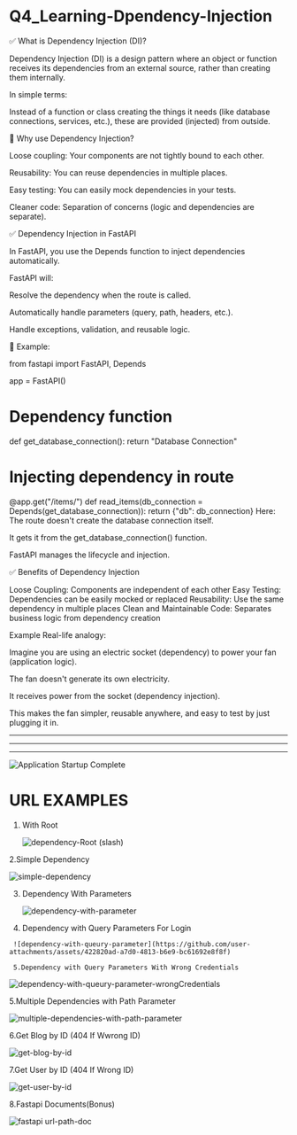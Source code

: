 # Q4_Learning-Dpendency-Injection

✅ What is Dependency Injection (DI)?

Dependency Injection (DI) is a design pattern where an object or function receives its dependencies from an external source, rather than creating them internally.

In simple terms:

Instead of a function or class creating the things it needs (like database connections, services, etc.), these are provided (injected) from outside.

🎯 Why use Dependency Injection?

Loose coupling: Your components are not tightly bound to each other.

Reusability: You can reuse dependencies in multiple places.

Easy testing: You can easily mock dependencies in your tests.

Cleaner code: Separation of concerns (logic and dependencies are separate).

✅ Dependency Injection in FastAPI

In FastAPI, you use the Depends function to inject dependencies automatically.

FastAPI will:

Resolve the dependency when the route is called.

Automatically handle parameters (query, path, headers, etc.).

Handle exceptions, validation, and reusable logic.

🔧 Example:


from fastapi import FastAPI, Depends

app = FastAPI()

# Dependency function

def get_database_connection():
    return "Database Connection"

# Injecting dependency in route

@app.get("/items/")
def read_items(db_connection = Depends(get_database_connection)):
    return {"db": db_connection}
Here:
The route doesn't create the database connection itself.

It gets it from the get_database_connection() function.

FastAPI manages the lifecycle and injection.

✅ Benefits of Dependency Injection


Loose Coupling:	Components are independent of each other
Easy Testing:	Dependencies can be easily mocked or replaced
Reusability:	Use the same dependency in multiple places
Clean and Maintainable Code:	Separates business logic from dependency creation

Example Real-life analogy:

Imagine you are using an electric socket (dependency) to power your fan (application logic).

The fan doesn't generate its own electricity.

It receives power from the socket (dependency injection).

This makes the fan simpler, reusable anywhere, and easy to test by just plugging it in.
************************************************************************************************************************
------------------------------------------------------------------------------------------------------------------------
************************************************************************************************************************



![Application Startup Complete](https://github.com/user-attachments/assets/7c4f02c4-00db-42e7-9a29-505476af3742)

# URL EXAMPLES

1. With Root

   ![dependency-Root (slash)](https://github.com/user-attachments/assets/2d2f40bf-f773-404e-92aa-cbeb42f21ff5)

2.Simple Dependency

![simple-dependency](https://github.com/user-attachments/assets/c1e6570e-6a75-4cf2-8068-60b762602aae)

3. Dependency With Parameters

   ![dependency-with-parameter](https://github.com/user-attachments/assets/35b150f8-31c5-44f0-a06e-8ebf4e8bf796)

  4.  Dependency with Query Parameters For Login

     ![dependency-with-queury-parameter](https://github.com/user-attachments/assets/422820ad-a7d0-4813-b6e9-bc61692e8f8f)

     5.Dependency with Query Parameters With Wrong Credentials

![dependency-with-queury-parameter-wrongCredentials](https://github.com/user-attachments/assets/544f8afb-7ebf-422e-a2ae-fa34f6d34a78)

5.Multiple Dependencies with Path Parameter

![multiple-dependencies-with-path-parameter](https://github.com/user-attachments/assets/561e1f97-0468-4a93-aacc-91907168f136)

6.Get Blog by ID (404 If Wwrong ID)

![get-blog-by-id](https://github.com/user-attachments/assets/80654dcd-322b-460c-a8d7-6cb38a16d101)

7.Get User by ID (404 If Wrong ID)

![get-user-by-id](https://github.com/user-attachments/assets/dc0c1720-dfeb-47d9-9efa-da7737fa6739)

8.Fastapi Documents(Bonus)

![fastapi url-path-doc](https://github.com/user-attachments/assets/ce7c7141-e07d-466a-9ccb-abaf7e9054d6)











